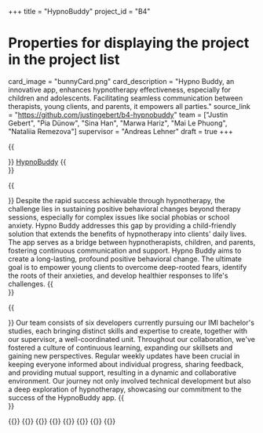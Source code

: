 +++
title = "HypnoBuddy"
project_id = "B4"

# Properties for displaying the project in the project list
card_image = "bunnyCard.png"
card_description = "Hypno Buddy, an innovative app, enhances hypnotherapy effectiveness, especially for children and adolescents. Facilitating seamless communication between therapists, young clients, and parents, it empowers all parties."
source_link = "https://github.com/justingebert/b4-hypnobuddy"
team = ["Justin Gebert", "Pia Dünow", "Sina Han", "Marwa Hariz", "Mai Le Phuong", "Nataliia Remezova"]
supervisor = "Andreas Lehner"
draft = true
+++

{{<section title="Hypno Buddy">}}
[HypnoBuddy](https://hypnobuddy-810a4.web.app)
{{</section>}}

{{<section title="Our Goal">}}
Despite the rapid success achievable through hypnotherapy, the challenge lies in sustaining positive behavioral changes beyond therapy sessions, especially for complex issues like social phobias or school anxiety. Hypno Buddy addresses this gap by providing a child-friendly solution that extends the benefits of hypnotherapy into clients' daily lives. The app serves as a bridge between hypnotherapists, children, and parents, fostering continuous communication and support. Hypno Buddy aims to create a long-lasting, profound positive behavioral change. The ultimate goal is to empower young clients to overcome deep-rooted fears, identify the roots of their anxieties, and develop healthier responses to life's challenges.
{{</section>}}



{{<section title="The team">}}
Our team consists of six developers currently pursuing our IMI bachelor's studies, each bringing distinct skills and expertise to create, together with our supervisor, a well-coordinated unit. Throughout our collaboration, we've fostered a culture of continuous learning, expanding our skillsets and gaining new perspectives. Regular weekly updates have been crucial in keeping everyone informed about individual progress, sharing feedback, and providing mutual support, resulting in a dynamic and collaborative environment. Our journey not only involved technical development but also a deep exploration of hypnotherapy, showcasing our commitment to the success of the HypnoBuddy app.
{{</section>}} 

{{<gallery>}}
{{<team-member image="justin.png" name="Justin Gebert">}}
{{<team-member image="pia.jpeg" name="Pia Dünow">}}
{{<team-member image="sina.png" name="Sina Han">}}
{{<team-member image="marwa.png" name="Marwa Hariz">}}
{{<team-member image="mai.png" name="Mai Le Phoung">}}
{{<team-member image="nathaliia.jpeg" name="Nataliia Remezova">}}
{{</gallery>}}

